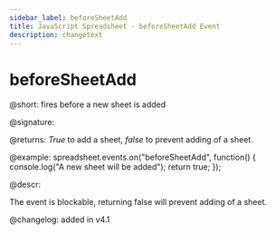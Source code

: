 ```yaml
---
sidebar_label: beforeSheetAdd
title: JavaScript Spreadsheet - beforeSheetAdd Event
description: changetext
---
```


# beforeSheetAdd

@short: fires before a new sheet is added

@signature:

@returns:
*True* to add a sheet, *false* to prevent adding of a sheet.

@example:
spreadsheet.events.on("beforeSheetAdd", function() {
    console.log("A new sheet will be added");
    return true;
});

@descr:

The event is blockable, returning false will prevent adding of a sheet.

@changelog: added in v4.1
